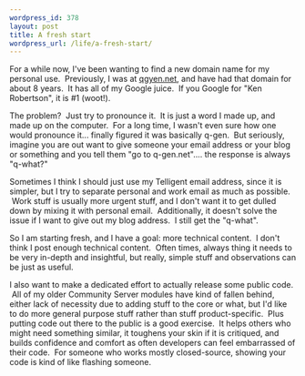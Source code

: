 ```yaml
--- 
wordpress_id: 378
layout: post
title: A fresh start
wordpress_url: /life/a-fresh-start/
---
```


<p>For a while now, I've been wanting to find a new domain name for my personal use. &nbsp;Previously, I was at <a href="http://qgyen.net">qgyen.net</a>, and have had that domain for about 8 years. &nbsp;It has all of my Google juice. &nbsp;If you Google for &quot;Ken Robertson&quot;, it is #1 (woot!).</p>
<p>The problem? &nbsp;Just try to pronounce it. &nbsp;It is just a word I made up, and made up on the computer. &nbsp;For a long time, I wasn't even sure how one would pronounce it... finally figured it was basically q-gen. &nbsp;But seriously, imagine you are out want to give someone your email address or your blog or something and you tell them &quot;go to q-gen.net&quot;.... the response is always &quot;q-what?&quot;</p>
<p>Sometimes I think I should just use my Telligent email address, since it is simpler, but I try to separate personal and work email as much as possible. &nbsp;Work stuff is usually more urgent stuff, and I don't want it to get dulled down by mixing it with personal email. &nbsp;Additionally, it doesn't solve the issue if I want to give out my blog address. &nbsp;I still get the &quot;q-what&quot;.</p>
<p>So I am starting fresh, and I have a goal: more technical content. &nbsp;I don't think I post enough technical content. &nbsp;Often times, always thing it needs to be very in-depth and insightful, but really, simple stuff and observations can be just as useful.</p>
<p>I also want to make a dedicated effort to actually release some public code. &nbsp;All of my older Community Server modules have kind of fallen behind, either lack of necessity due to adding stuff to the core or what, but I'd like to do more general purpose stuff rather than stuff product-specific. &nbsp;Plus putting code out there to the public is a good exercise. &nbsp;It helps others who might need something similar, it toughens your skin if it is critiqued, and builds confidence and comfort as often developers can feel embarrassed of their code. &nbsp;For someone who works mostly closed-source, showing your code is kind of like flashing someone.</p>
         
